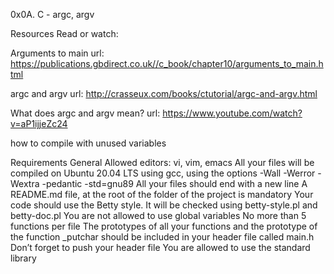0x0A. C - argc, argv

Resources
Read or watch:

Arguments to main
url: https://publications.gbdirect.co.uk//c_book/chapter10/arguments_to_main.html

argc and argv
url: http://crasseux.com/books/ctutorial/argc-and-argv.html

What does argc and argv mean?
url: https://www.youtube.com/watch?v=aP1ijjeZc24

how to compile with unused variables

Requirements
General
Allowed editors: vi, vim, emacs
All your files will be compiled on Ubuntu 20.04 LTS using gcc, using the options -Wall -Werror -Wextra -pedantic -std=gnu89
All your files should end with a new line
A README.md file, at the root of the folder of the project is mandatory
Your code should use the Betty style. It will be checked using betty-style.pl and betty-doc.pl
You are not allowed to use global variables
No more than 5 functions per file
The prototypes of all your functions and the prototype of the function _putchar should be included in your header file called main.h
Don’t forget to push your header file
You are allowed to use the standard library
